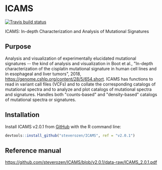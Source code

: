 
<!-- README.md is generated from README.Rmd. Please edit that file -->
ICAMS
=====

<!-- badges: start -->
[![Travis build status](https://travis-ci.org/steverozen/ICAMS.svg?branch=master)](https://travis-ci.org/steverozen/ICAMS)

<!-- badges: end -->
ICAMS: In-depth Characterization and Analysis of Mutational Signatures

Purpose
-------

Analysis and visualization of experimentally elucidated mutational signatures -- the kind of analysis and visualization in Boot et al., "In-depth characterization of the cisplatin mutational signature in human cell lines and in esophageal and liver tumors", 2018, <https://genome.cshlp.org/content/28/5/654.short>. ICAMS has functions to read in variant call files (VCFs) and to collate the corresponding catalogs of mutational spectra and to analyze and plot catalogs of mutational spectra and signatures. Handles both "counts-based" and "density-based" catalogs of mutational spectra or signatures.

Installation
------------

Install ICAMS v2.0.1 from [GitHub](https://github.com/) with the R command line:

``` r
devtools::install_github("steverozen/ICAMS", ref = "v2.0.1")
```

Reference manual
----------------

<https://github.com/steverozen/ICAMS/blob/v2.0.1/data-raw/ICAMS_2.0.1.pdf>
